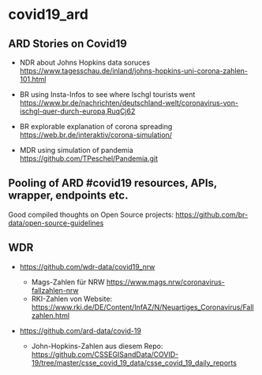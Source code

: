 # covid19_ard

## ARD Stories on Covid19 


- NDR about Johns Hopkins data soruces
https://www.tagesschau.de/inland/johns-hopkins-uni-corona-zahlen-101.html

- BR using Insta-Infos to see where Ischgl tourists went
https://www.br.de/nachrichten/deutschland-welt/coronavirus-von-ischgl-quer-durch-europa,RuqCj62

- BR explorable explanation of corona spreading
https://web.br.de/interaktiv/corona-simulation/

- MDR using simulation of pandemia
https://github.com/TPeschel/Pandemia.git


## Pooling of ARD #covid19 resources, APIs, wrapper, endpoints etc.

Good compiled thoughts on Open Source projects:
https://github.com/br-data/open-source-guidelines


## WDR 

- https://github.com/wdr-data/covid19_nrw
  - Mags-Zahlen für NRW https://www.mags.nrw/coronavirus-fallzahlen-nrw
  - RKI-Zahlen von Website: https://www.rki.de/DE/Content/InfAZ/N/Neuartiges_Coronavirus/Fallzahlen.html

- https://github.com/ard-data/covid-19
  - John-Hopkins-Zahlen aus diesem Repo: https://github.com/CSSEGISandData/COVID-19/tree/master/csse_covid_19_data/csse_covid_19_daily_reports
 
 
  
